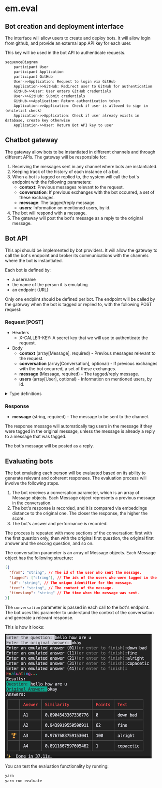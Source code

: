 # em.eval

## Bot creation and deployment interface

The interface will allow users to create and deploy bots. It will allow login from github, and provide an external app API key for each user.

This key will be used in the bot API to authenticate requests.

```mermaid
sequenceDiagram
    participant User
    participant Application
    participant GitHub
    User->>Application: Request to login via GitHub
    Application->>GitHub: Redirect user to GitHub for authentication
    GitHub->>User: User enters GitHub credentials
    User->>GitHub: Submit credentials
    GitHub->>Application: Return authentication token
    Application->>Application: Check if user is allowed to sign in (whitelist check)
    Application->>Application: Check if user already exists in database, create key otherwise 
    Application->>User: Return Bot API key to user
```

## Chatbot gateway

The gateway allow bots to be instantiated in different channels and through different APIs. The gateway will be responsible for:

1. Receiving the messages sent in any channel where bots are instantiated.
2. Keeping track of the history of each instance of a bot.
3. When a bot is tagged or replied to, the system will call the bot's endpoint with the following parameters:
   - **context**: Previous messages relevant to the request.
   - **conversation**: If previous exchanges with the bot occurred, a set of these exchanges.
   - **message**: The tagged/reply message.
   - **users**: Information on mentioned users, by id.
4. The bot will respond with a message.
5. The gateway will post the bot's message as a reply to the original message.

## Bot API

This api should be implemented by bot providers. It will allow the gateway to call the bot's endpoint and broker its communications with the channels where the bot is instantiated.

Each bot is defined by:

- a username
- the name of the person it is emulating
- an endpoint (URL)

Only one endpiint should be defined per bot. The endpoint will be called by the gateway when the bot is tagged or replied to, with the following POST request:

### Request [POST]

- Headers
  - X-CALLER-KEY: A secret key that we will use to authenticate the request.
- Body
  - **context** (array[Message], required) - Previous messages relevant to the request.
  - **conversation** (array[Conversation], optional) - If previous exchanges with the bot occurred, a set of these exchanges.
  - **message** (Message, required) - The tagged/reply message.
  - **users** (array[User], optional) - Information on mentioned users, by id.
  
<details>
  <summary>Type definitions</summary>

### Message (object)

- **from** (string, required) - The id of the user who sent the message, or "BOT" if the message was sent by the bot.
- **tagged** (array[string], optional) - The ids of the users who were tagged in the message.
- **id** (string, required) - The unique identifier for the message.
- **text** (string, required) - The content of the message.
- **timestamp** (string, required) - The time when the message was sent.

### Conversation (object)
- **id** (string, required) - The unique identifier for the conversation.
- **messages** (array[Message], required) - The messages in the conversation, ie all the tagged/reply messages from the channel, plus the bot's reply.

### User (object)
- **id** (string, required) - The unique identifier for the user.
- **username** (string, required) - The username of the user.

</details>

### Response

- **message** (string, required) - The message to be sent to the channel.

The response message will automatically tag users in the message if they were tagged in the original message, unless the message is already a reply to a message that was tagged.

The bot's message will be posted as a reply.

## Evaluating bots

The bot emulating each person will be evaluated based on its ability to generate relevant and coherent responses. The evaluation process will involve the following steps.

1. The bot receives a conversation parameter, which is an array of Message objects. Each Message object represents a previous message in the conversation.
2. The bot's response is recorded, and it is compared via embeddings distance to the original one. The closer the response, the higher the score.
3. The bot's answer and performance is recorded.

The process is repeated with more sections of the conversation: first with the first question only, then with the original first question, the original first answer and the secong question, and so on.

The conversation parameter is an array of Message objects. Each Message object has the following structure:

```json
[{
  "from": "string", // The id of the user who sent the message.
  "tagged": ["string"], // The ids of the users who were tagged in the message.
  "id": "string", // The unique identifier for the message.
  "text": "string", // The content of the message.
  "timestamp": "string" // The time when the message was sent.
}]
```

The `conversation` parameter is passed in each call to the bot's endpoint. The bot uses this parameter to understand the context of the conversation and generate a relevant response.

This is how it looks:

![Evaluation](docs/eval.png)

You can test the evaluation functionality by running:

```bash
yarn
yarn run evaluate
```
